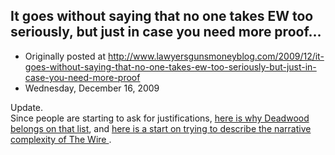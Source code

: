 ## It goes without saying that no one takes EW too seriously, but just in case you need more proof…

 * Originally posted at http://www.lawyersgunsmoneyblog.com/2009/12/it-goes-without-saying-that-no-one-takes-ew-too-seriously-but-just-in-case-you-need-more-proof
 * Wednesday, December 16, 2009


Update.  
Since people are starting to ask for justifications, [here is why 
Deadwood 
belongs on that list](http://acephalous.typepad.com/acephalous/2006/08/deadwood\_and\_to.html), and [here is a start on trying to describe the narrative complexity of 
The Wire
](http://acephalous.typepad.com/acephalous/2008/01/form-follows-th.html).

